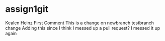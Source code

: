 # assign1git
Kealen Heinz
First Comment
This is a change on newbranch
testbranch change
Adding this since I think I messed up a pull request?
I messed it up again